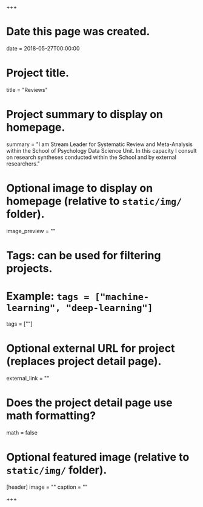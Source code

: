 +++
# Date this page was created.
date = 2018-05-27T00:00:00

# Project title.
title = "Reviews"

# Project summary to display on homepage.
summary = "I am Stream Leader for Systematic Review and Meta-Analysis within the School of Psychology Data Science Unit. In this capacity I consult on research syntheses conducted within the School and by external researchers."

# Optional image to display on homepage (relative to `static/img/` folder).
image_preview = ""

# Tags: can be used for filtering projects.
# Example: `tags = ["machine-learning", "deep-learning"]`
tags = [""]

# Optional external URL for project (replaces project detail page).
external_link = ""

# Does the project detail page use math formatting?
math = false

# Optional featured image (relative to `static/img/` folder).
[header]
image = ""
caption = ""

+++
